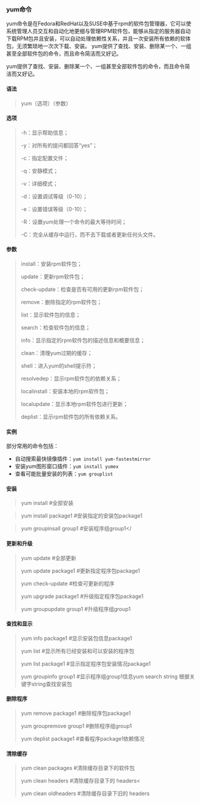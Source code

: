 ### yum命令

yum命令是在Fedora和RedHat以及SUSE中基于rpm的软件包管理器，它可以使系统管理人员交互和自动化地更细与管理RPM软件包，能够从指定的服务器自动下载RPM包并且安装，可以自动处理依赖性关系，并且一次安装所有依赖的软体包，无须繁琐地一次次下载、安装。 yum提供了查找、安装、删除某一个、一组甚至全部软件包的命令，而且命令简洁而又好记。

yum提供了查找、安装、删除某一个、一组甚至全部软件包的命令，而且命令简洁而又好记。

#### 语法

> yum（选项）（参数）

#### 选项

>-h：显示帮助信息；
>
> -y：对所有的提问都回答“yes”；
>
> -c：指定配置文件；
>
> -q：安静模式；
>
> -v：详细模式； 
>
>-d：设置调试等级（0-10）；
>
> -e：设置错误等级（0-10）； 
>
>-R：设置yum处理一个命令的最大等待时间； 
>
>-C：完全从缓存中运行，而不去下载或者更新任何头文件。

#### 参数  

>install：安装rpm软件包；
>
>update：更新rpm软件包；
>
>check-update：检查是否有可用的更新rpm软件包；
>
>remove：删除指定的rpm软件包；
>
>list：显示软件包的信息；
>
>search：检查软件包的信息；
>
>info：显示指定的rpm软件包的描述信息和概要信息；
>
>clean：清理yum过期的缓存；
>
>shell：进入yum的shell提示符；
>
>resolvedep：显示rpm软件包的依赖关系；
>
>localinstall：安装本地的rpm软件包；
>
>localupdate：显示本地rpm软件包进行更新；
>
>deplist：显示rpm软件包的所有依赖关系。

#### 实例

部分常用的命令包括：

- 自动搜索最快镜像插件：`yum install yum-fastestmirror`
- 安装yum图形窗口插件：`yum install yumex`
- 查看可能批量安装的列表：`yum grouplist`



#### 安装

> yum install              #全部安装

> yum install package1     #安装指定的安装包package1

> yum groupinsall group1   #安装程序组group1</

#### 更新和升级

> yum update               #全部更新
>
> yum update package1      #更新指定程序包package1
>
> yum check-update         #检查可更新的程序
>
> yum upgrade package1     #升级指定程序包package1
>
> yum groupupdate group1   #升级程序组group1

#### 查找和显示

> yum info package1      #显示安装包信息package1
>
> yum list               #显示所有已经安装和可以安装的程序包
>
> yum list package1      #显示指定程序包安装情况package1
>
> yum groupinfo group1   #显示程序组group1信息yum search string 根据关键字string查找安装包

#### 删除程序

> yum remove package1   #删除程序包package1
>
> yum groupremove group1             #删除程序组group1
>
> yum deplist package1               #查看程序package1依赖情况

#### 清除缓存

> yum clean packages       #清除缓存目录下的软件包
>
> yum clean headers        #清除缓存目录下的 headers<
>
> yum clean oldheaders     #清除缓存目录下旧的 headers
